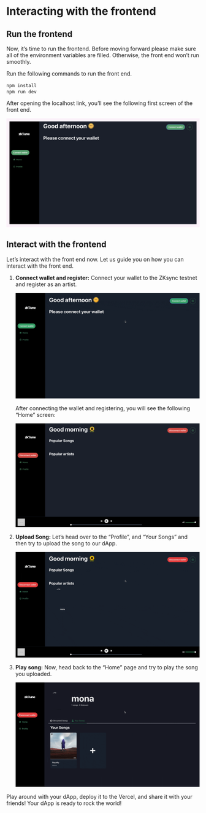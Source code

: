 # Interacting with the frontend

## Run the frontend

Now, it’s time to run the frontend. Before moving forward please make sure all of the environment variables are filled. Otherwise, the front end won’t run smoothly.

Run the following commands to run the front end.

```
npm install 
npm run dev
```

After opening the localhost link, you’ll see the following first screen of the front end.

![frontend - 1.png](https://github.com/0xmetaschool/Learning-Projects/blob/main/assests_for_all/Zksync-assests/Lesson%209%20Interacting%20with%20the%20frontend/frontend_-_1.png?raw=true)

## Interact with the frontend

Let’s interact with the front end now. Let us guide you on how you can interact with the front end.

1. **Connect wallet and register:** Connect your wallet to the ZKsync testnet and register as an artist.
    
    ![frontend-2.gif](https://github.com/0xmetaschool/Learning-Projects/blob/main/assests_for_all/Zksync-assests/Lesson%209%20Interacting%20with%20the%20frontend/frontend-2.gif?raw=true)
    

    After connecting the wallet and registering, you will see the following “Home” screen:

    ![frontend - 3.png](https://github.com/0xmetaschool/Learning-Projects/blob/main/assests_for_all/Zksync-assests/Lesson%209%20Interacting%20with%20the%20frontend/frontend_-_3.png?raw=true)

1. **Upload Song:** Let’s head over to the “Profile”, and “Your Songs” and then try to upload the song to our dApp.
    
    ![frontend - uploadSong.gif](https://github.com/0xmetaschool/Learning-Projects/blob/main/assests_for_all/Zksync-assests/Lesson%209%20Interacting%20with%20the%20frontend/frontend_-_uploadSong.gif?raw=true)
    
2. **Play song:** Now, head back to the “Home” page and try to play the song you uploaded.
    
    ![frontend - playSong.gif](https://github.com/0xmetaschool/Learning-Projects/blob/main/assests_for_all/Zksync-assests/Lesson%209%20Interacting%20with%20the%20frontend/frontend_-_playSong.gif?raw=true)
    

Play around with your dApp, deploy it to the Vercel, and share it with your friends! Your dApp is ready to rock the world!